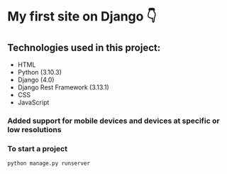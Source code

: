 # My first site on Django :point_down:

## Technologies used in this project:
- HTML
- Python (3.10.3)
- Django (4.0)
- Django Rest Framework (3.13.1)
- CSS
- JavaScript

### Added support for mobile devices and devices at specific or low resolutions

### To start a project
```
python manage.py runserver
```
